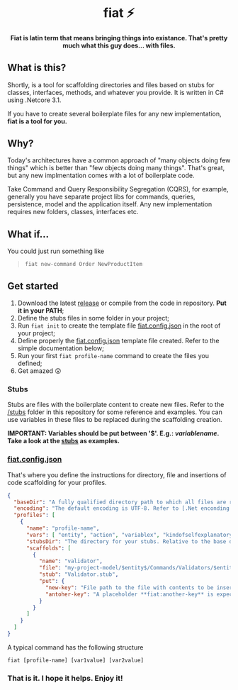 # <h1 align="center">fiat ⚡</h1>
#### <p align="center">Fiat is latin term that means bringing things into existance. That's pretty much what this guy does... with files.</p>

## What is this?

Shortly, is a tool for scaffolding directories and files based on stubs for classes, interfaces, methods, and whatever you provide. It is written in C# using .Netcore 3.1.

If you have to create several boilerplate files for any new implementation, **fiat is a tool for you.**

## Why?

Today's architectures have a common approach of "many objects doing few things" which is better than "few objects doing many things". That's great, but any new implmentation comes with a lot of boilerplate code. 

Take Command and Query Responsibility Segregation (CQRS), for example, generally you have separate project libs for commands, queries, persistence, model and the application itself. Any new implementation requires new folders, classes, interfaces etc.

## What if...

You could just run something like

> `fiat new-command Order NewProductItem` 

## Get started

1. Download the latest [release](https://github.com/diegosiao/fiat/releases/tag/v0.0.1-beta) or compile from the code in repository. **Put it in your PATH**;
2. Define the stubs files in some folder in your project;
3. Run `fiat init` to create the template file [fiat.config.json](https://github.com/diegosiao/fiat/blob/master/fiat.config.json) in the root of your project;
4. Define properly the [fiat.config.json](https://github.com/diegosiao/fiat/blob/master/fiat.config.json) template file created. Refer to the simple documentation below;
5. Run your first `fiat profile-name` command to create the files you defined;
6. Get amazed 😲

### Stubs

Stubs are files with the boilerplate content to create new files. Refer to the [/stubs](https://github.com/diegosiao/fiat/tree/master/stubs) folder in this repository for some reference and examples. You can use variables in these files to be replaced during the scaffolding creation.

**IMPORTANT: Variables should be put between '$'. E.g.: $variablename$. Take a look at the [stubs](https://github.com/diegosiao/fiat/tree/master/stubs) as examples.**

### [fiat.config.json](https://github.com/diegosiao/fiat/blob/master/fiat.config.json)

That's where you define the instructions for directory, file and insertions of code scaffolding for your profiles.
```json
{
  "baseDir": "A fully qualified directory path to which all files are relative to",
  "encoding": "The default encoding is UTF-8. Refer to [.Net enconding names](https://docs.microsoft.com/en-us/dotnet/api/system.text.encoding?view=net-5.0#list-of-encodings) if you need to change that. ",
  "profiles": [
    {
      "name": "profile-name",
      "vars": [ "entity", "action", "variablex", "kindofselfexplanatory" ],
      "stubsDir": "The directory for your stubs. Relative to the base directory defined or a fully qualified path. E.g. stubs/commands",
      "scaffolds": [
        {
          "name": "validator",
          "file": "my-project-model/$entity$/Commands/Validators/$entity$$action$Validator.cs",
          "stub": "Validator.stub",
          "put": { 
            "new-key": "File path to the file with contents to be inserted. A placeholder **fiat:new-key** is expected in the target file/stub.",
            "antoher-key": "A placeholder **fiat:another-key** is expected in the target file/stub."
          }
        }
      ]
    }
  ]
}
```

A typical command has the following structure

`fiat [profile-name] [var1value] [var2value]`

### That is it. I hope it helps. Enjoy it!
